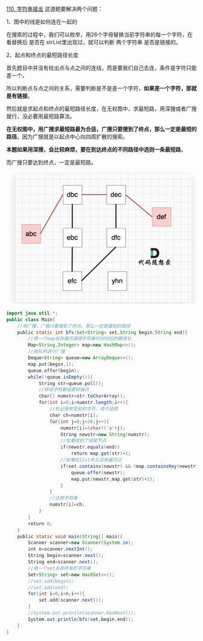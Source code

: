[110. 字符串接龙](https://kamacoder.com/problempage.php?pid=1183)
这道题要解决两个问题：

1、图中的线是如何连在一起的

在搜索的过程中，我们可以枚举，用26个字母替换当前字符串的每一个字符，在看替换后 是否在 strList里出现过，就可以判断 两个字符串 是否是链接的。

2、起点和终点的最短路径长度

首先题目中并没有给出点与点之间的连线，而是要我们自己去连，条件是字符只能差一个。

所以判断点与点之间的关系，需要判断是不是差一个字符，**如果差一个字符，那就是有链接**。

然后就是求起点和终点的最短路径长度，在无权图中，求最短路，用深搜或者广搜就行，没必要用最短路算法。

**在无权图中，用广搜求最短路最为合适，广搜只要搜到了终点，那么一定是最短的路径**。因为广搜就是以起点中心向四周扩散的搜索。

**本题如果用深搜，会比较麻烦，要在到达终点的不同路径中选则一条最短路**。

而广搜只要达到终点，一定是最短路。

![](assets/09字符串接龙/file-20250613201108350.png)
```java
import java.util.*;
public class Main{
    //用广搜，广搜只要搜到了终点，那么一定是最短的路径
    public static int bfs(Set<String> set,String begin,String end){
        //用一个map去存遍历道德字符串时对对应的路径长
        Map<String,Integer> map=new HashMap<>();
        //用队列进行广搜
        Deque<String> queue=new ArrayDeque<>();
        map.put(begin,1);
        queue.offer(begin);
        while(!queue.isEmpty()){
            String str=queue.poll();
            //转成字符数组更好操作
            char[] numstr=str.toCharArray();
            for(int i=0;i<numstr.length;i++){
                //先记录改变前的字符，用于还原
                char ch=numstr[i];
                for(int j=0;j<26;j++){
                    numstr[i]=(char)('a'+j);
                    String newstr=new String(numstr);
                    //如果找到了结尾节点
                    if(newstr.equals(end))
                        return map.get(str)+1;
                    //如果在list中又没有遍历过
                    if(set.contains(newstr) && !map.containsKey(newstr)){
                        queue.offer(newstr);
                        map.put(newstr,map.get(str)+1);
                    }
                }
                //还原字符串
                numstr[i]=ch;
            }
        }
        return 0;
    }
    public static void main(String[] main){
        Scanner scanner=new Scanner(System.in);
        int n=scanner.nextInt();
        String begin=scanner.next();
        String end=scanner.next();
        //用一个set去存所有的字符串
        Set<String> set=new HashSet<>();
        //set.add(begin);
        //set.add(end);
        for(int i=0;i<n;i++){
            set.add(scanner.next());
        }
        //System.out.println(scanner.hasNext());
        System.out.println(bfs(set,begin,end));
    }
}
```